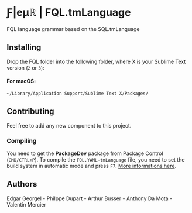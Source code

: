# Ƒ|eµℝ | FQL.tmLanguage

FQL language grammar based on the SQL.tmLanguage

## Installing

Drop the FQL folder into the following folder, where X is your Sublime Text version (`2` or `3`):

#### For macOS:
`~/Library/Application Support/Sublime Text X/Packages/`

## Contributing
Feel free to add any new component to this project.

### Compiling
You need to get the **PackageDev** package from Package Control (`CMD/CTRL+P`).
To compile the `FQL.YAML-tmLanguage` file, you need to set the build system in automatic mode and press `F7`. [More informations here][pkgdev-moreinfo].

## Authors
Edgar Georgel - Philppe Dupart - Arthur Busser - Anthony Da Mota - Valentin Mercier

<!-- Links -->
[pkgdev-moreinfo]: <https://github.com/SublimeText/PackageDev#creating-a-new-syntax-definition>
